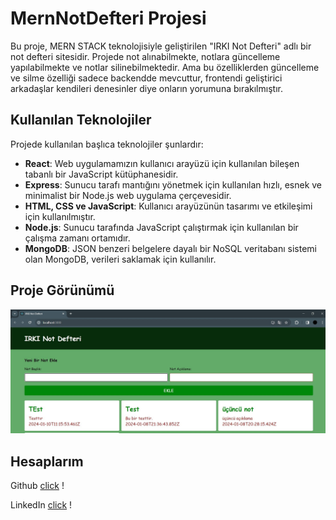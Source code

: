 # MernNotDefteri Projesi

Bu proje, MERN STACK teknolojisiyle geliştirilen "IRKI Not Defteri" adlı bir not defteri sitesidir. 
Projede not alınabilmekte, notlara güncelleme yapılabilmekte ve notlar silinebilmektedir.
Ama bu özelliklerden güncelleme ve silme özelliği sadece backendde mevcuttur, frontendi geliştirici arkadaşlar kendileri denesinler diye onların yorumuna bırakılmıştır.

## Kullanılan Teknolojiler

Projede kullanılan başlıca teknolojiler şunlardır:

- **React**: Web uygulamamızın kullanıcı arayüzü için kullanılan bileşen tabanlı bir JavaScript kütüphanesidir.
- **Express**: Sunucu tarafı mantığını yönetmek için kullanılan hızlı, esnek ve minimalist bir Node.js web uygulama çerçevesidir.
- **HTML, CSS ve JavaScript**: Kullanıcı arayüzünün tasarımı ve etkileşimi için kullanılmıştır.
- **Node.js**: Sunucu tarafında JavaScript çalıştırmak için kullanılan bir çalışma zamanı ortamıdır.
- **MongoDB**: JSON benzeri belgelere dayalı bir NoSQL veritabanı sistemi olan MongoDB, verileri saklamak için kullanılır.

## Proje Görünümü

![.](/foto/mern.jpg)


## Hesaplarım

Github [click](https://github.com/yusufemiin) !

LinkedIn [click](https://www.linkedin.com/in/yusufeminırkı/) !


